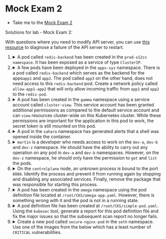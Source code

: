 # Mock Exam 2

  - Take me to the [Mock Exam 2](https://kodekloud.com/topic/mock-exam-2-6/)

Solutions for lab - Mock Exam 2:

With questions where you need to modify API server, you can use [this resource](https://github.com/kodekloudhub/community-faq/blob/main/docs/diagnose-crashed-apiserver.md) to diagnose a failure of the API server to restart.


1.  <details>
    <summary>A pod called <code>redis-backend</code> has been created in the <code>prod-x12cs namespace</code>. It has been exposed as a service of type <code>ClusterIP</code>. </summary>

    Using a network policy called allow-redis-access, lock down access to this pod only to the following:

    1. Any pod in the same namespace with the label `backend=prod-x12cs``.
    1. All pods in the `prod-yx13cs` namespace.

    All other incoming connections should be blocked.

    Use the *existing labels* when creating the network policy.

    ---

    This is not dissimilar to Q8 in Mock Exam 1. We are going to need an initial pod selector to say which pods the rules will apply to, and two rules - remember that each rule begins with `-` - one for each of the conditions above.

    Also we are told to use existing labels, so that's also going to include labels on namespaces, therefore run a command to get namespace with labels to see what these labels are.

    We are also told about a clusterIP service. View this service to find any port restriction we should also apply.

    <details>
    <summary>Reveal policy</summary>

    ```yaml
    apiVersion: networking.k8s.io/v1
    kind: NetworkPolicy
    metadata:
      name: allow-redis-access
      namespace: prod-x12cs
    spec:
      podSelector:
        matchLabels:
          run: redis-backend
      policyTypes:
      - Ingress
      ingress:
      - from:
        - podSelector:          # Rule 1, for first condition
            matchLabels:
              backend: prod-x12cs
        - namespaceSelector:    # Ruie 2 for second condition
            matchLabels:
              access: redis
        ports:
        - protocol: TCP
          port: 6379
    ```

    </details>
    </details>


1.  <details>
    <summary>A few pods have been deployed in the <code>apps-xyz</code> namespace. There is a pod called <code>redis-backend</code> which serves as the backend for the apps<code>app1</code> and <code>app2</code>. The pod called <code>app3</code> on the other hand, does not need access to this <code>redis-backend</code> pod. Create a network policy called <code>allow-app1-app2</code> that will only allow incoming traffic from <code>app1</code> and <code>app2</code> to the <code>redis-pod</code>.</summary>

    Make sure that all the available labels are used correctly to target the correct pods. Do not make any other changes to these objects.

    ---

    1. View the labels on all the pods

        ```
        kubectl get pods -n apps-xyz --show-labels
        ```

    1. Note the labels on `redis-backend` pod. This will give use the initial pod selector to select the pod to apply the policy to.
    1. Note that all three `app` pods carry the label `tier=frontend`, therefore we are going to require *all* the labels for `app1` and `app2` in order to exclude `app3`, which means we will need one `podSelector` rule for each of the two pods we want to include. Remember that each rule begins with `-`


    <details>
    <summary>Reveal policy</summary>

    Final policy:

    ```yaml
    kind: NetworkPolicy
    apiVersion: networking.k8s.io/v1
    metadata:
      name: allow-app1-app2
      namespace: apps-xyz
    spec:
      podSelector:
        matchLabels:
          tier: backend
          role: db
      ingress:
      - from:
        - podSelector:
            matchLabels:
              name: app1
              tier: frontend
        - podSelector:
            matchLabels:
              name: app2
              tier: frontend
    ```
    </details>


3.  <details>
    <summary>A pod has been created in the <code>gamma</code> namespace using a service account called <code>cluster-view</code>. This service account has been granted additional permissions as compared to the default service account and can <code>view</code> resources cluster-wide on this Kubernetes cluster. While these permissions are important for the application in this pod to work, the secret token is still mounted on this pod.</summary>

    Secure the pod in such a way that the secret token is no longer mounted on this pod. You may delete and recreate the pod.

    ---

    This is quite easy. There are two changes we need to make to the pod manifest. Since there is little that may be changed in a pod, then it will indeed have to be deleted and recreated.

    <details>
    <summary>Reveal</summary>


    1.  Update the Pod to use the field

        ```yaml
        automountServiceAccountToken: false
        ```

        Using this option makes sure that the service account token secret is not mounted in the pod at the location `/var/run/secrets/kubernetes.io/serviceaccount`, *provided* you have removed any explicit volumes and volumeMounts which will be present if you extracted the manifest from the running pod with `-o yaml`

        Note that this option merely tells the controller not to add a volume and mount if not already present. It does *not* remove any existing mount for the secret, therefore...

    1. If you did retreve the pod manifest with `-o yaml` then delete any volume and mount information referring to `/var/run/secrets/kubernetes.io/serviceaccount` before recreating the pod!


    ```yaml
    apiVersion: v1
    kind: Pod
    metadata:
      labels:
        run: apps-cluster-dash
      name: apps-cluster-dash
      namespace: gamma
    spec:
      containers:
      - image: nginx
        name: apps-cluster-dash
      serviceAccountName: cluster-view
      automountServiceAccountToken: false
      # Note that we have manually deleted volume/mount that previously existed for secret.
    ```

    </details>
    </details>


4.  <details>
    <summary>A pod in the <code>sahara</code> namespace has generated alerts that a shell was opened inside the container.</summary>

    To recognize such alerts, set the priority to ALERT and change the format of the output so that it looks like the below:

    ALERT timestamp of the event without nanoseconds,User ID,the container id,the container image repository
    Make sure to update the rule in such a way that the changes will persists across Falco updates.

    You can refer the falco documentation [Here](https://falco.org/docs/rules/supported-fields/)

    ---

    Pretty much all Falco questions will involve you modifying an existing rule to change its output in order with what the question asks. You should not be asked to create a new rule from scratch.

    Modifying an existing rule means finding it in `/etc/falco/falco_rules.yaml`, copying it to `/etc/falco/falco_rules.local.yaml` and then making the changes there.

    The question suggests that Falco is already running and should be logging the rule we need to change, so here's how to solve

    1. Get the falco log to see the existing rule

        ```bash
        journalctl -fu falco | grep shell
        ```

        We see something like this

        ```
        Aug 06 15:18:31 controlplane falco[7283]: 15:18:31.802309590: Notice A shell was spawned in a container with an attached terminal (user=<NA> user_loginuid=-1 apps-240616 (id=3a66590fa9e3) shell=bash parent=runc cmdline=bash -c date
        ```

    1. Now we know what the current message looks like, we can look for it in the existing rules. Tune the `-A` and `-B` arguments of grep until you can see the entire rule.

        ```bash
        grep -A 10 -B 10 'A shell was spawned in a container' /etc/falco/falco_rules.yaml
        ```

        Select and copy the rule (use mouse and rght-click, copy)

    1.  Paste the rule into the local rules file

        ```bash
        vi /etc/falco/falco_rules.local.yaml
        ```

        Enter INSERT mode and paste with the mouse

    1.  Make the required edits to this rule, which in this case is the `outputs` section as we are asked to change what is logged, not the condtions for the event.

        <details>
        <summary>Reveal</summary>

        ```yaml
        - rule: Terminal shell in container
          desc: A shell was used as the entrypoint/exec point into a container with an attached terminal.
          condition: >
            spawned_process and container
            and shell_procs and proc.tty != 0
            and container_entrypoint
            and not user_expected_terminal_shell_in_container_conditions
          output: >
            %evt.time.s,%user.uid,%container.id,%container.image.repository
          priority: ALERT
          tags: [container, shell, mitre_execution]
        ```

        </details>

    1. Restart falco using `systemctl restart falco` to override the current rule


1.  <details>
    <summary><code>martin</code> is a developer who needs access to work on the <code>dev-a</code>, <code>dev-b</code> and <code>dev-z</code> namespace. He should have the ability to carry out any operation on any pod in <code>dev-a</code> and <code>dev-b</code> namespaces. However, on the <code>dev-z</code> namespace, he should only have the permission to <code>get</code> and <code>list</code> the pods.</summary>

    The current set-up is too permissive and violates the above condition. Use the above requirement and secure martin's access in the cluster. You may re-create objects, however, make sure to use the same name as the ones in effect currently.

    ---

    So this one is about `role`, and the fact that the permissions are wrong.


    1. Quickly find the roles by getting all roles in the cluster and grepping for anything that matches `dev`. This will match all the above mentioned namespaces whose names will be present in the output

        ```
        kubectl get role -A | grep dev
        ```

        Note that there is a role `dev-user-access` in each of the three namespaces indicated. From how the question is worded and the fact that there is only this role in each of the three namespaces, then we can deduce that it is this role that we must examine.

    1.  Examine the role permissions

        ```
        kubectl describe role -n dev-a dev-user-access
        kubectl describe role -n dev-b dev-user-access
        kubectl describe role -n dev-z dev-user-access
        ```

        Note that each of these roles have the same access - all access for `pods`. We are told that this is correct for `dev-a` and `dev-b`, but not for `dev-z` so it is that role we need to change.

    1.  Fix the role

        ```
        kubectl edit role -n dev-z dev-user-access
        ```

        Change it to allow only `get` and `list`

        <details>
        <summary>Reveal</summary>

        ```yaml
        apiVersion: rbac.authorization.k8s.io/v1
        kind: Role
        metadata:
          name: dev-user-access
          namespace: dev-z
        rules:
        - apiGroups:
          - ""
          resources:
          - pods
          verbs:
          - get
          - list
        ```
        </details>
    </details>


1.  <details>
    <summary>On the <code>controlplane</code> node, an unknown process is bound to the port <code>8088</code>. Identify the process and prevent it from running again by stopping and disabling any associated services. Finally, remove the package that was responsible for starting this process.</summary>

    1. Check the process which is bound to port 8088 on this node using netstat

        ```bash
        netstat -ptln | grep 8088
        ```

        Netstat arguments

        * `p` - Show the PID and name of the program to which each socket belongs.
        * `t` - Show TCP sockets.
        * `l` - Show only listening sockets.
        * `n` - Show numerical addresses instead of trying to determine symbolic host, port or user names.

        This shows that the the process `openlitespeed` is the one which is using this port.

    1. Check if any service is running with the same name

        ```
        systemctl list-units  -t service --state active | grep -i openlitespeed
        ```
        >  `lshttpd.service     loaded active running OpenLiteSpeed HTTP Server`


        This shows that a service called `openlitespeed` is managed by `lshttpd.service` which is currently active.

    1. Stop the service and disable it

        ```bash
        systemctl stop lshttpd
        systemctl disable lshttpd
        ```

    1.  Check for the package by the same name

        ```bash
        apt list --installed | grep openlitespeed
        ```

    1. Uninstall the package

        ```bash
        apt remove openlitespeed -y
        ```

    </details>


1.  <details>
    <summary>A pod has been created in the <code>omega</code> namespace using the pod definition file located at <code>/root/CKS/omega-app.yaml</code>. However, there is something wrong with it and the pod is not in a running state.</summary>

    We have used a custom seccomp profile located at `/var/lib/kubelet/seccomp/custom-profile.json` to ensure that this pod can only make use of limited syscalls to the Linux Kernel of the host operating system. However, it appears the profile does not allow the `read` and `write` syscalls. Fix this by adding it to the profile and use it to start the pod.

    ---

    1. Find out why the pod isn't starting

        ```
        kubectl -n omega describe pod omega-app
        ```

        Check the `Events` section:

        ```
        Events:
          Type     Reason     Age                   From               Message
          ----     ------     ----                  ----               -------
          Normal   Scheduled  23m                   default-scheduler  Successfully assigned omega/omega-app to controlplane
          Normal   Pulling    23m                   kubelet            Pulling image "hashicorp/http-echo:0.2.3"
          Normal   Pulled     23m                   kubelet            Successfully pulled image "hashicorp/http-echo:0.2.3" in 2.094171079s (9.750752135s including waiting)
          Warning  Failed     21m (x12 over 23m)    kubelet            Error: failed to create containerd container: cannot load seccomp profile "/var/lib/kubelet/seccomp/profiles/custom-profile.json": open /var/lib/kubelet/seccomp/profiles/custom-profile.json: no such file or directory
        ```

        The path to the seccomp profile is incorrectly specified for the omega-app pod.</br>
        As per the question, the profile is created at `/var/lib/kubelet/seccomp/custom-profile.json`.

    2. Fix the seccomp profile path in the POD Definition file `/root/CKS/omega-app.yaml`</br>

        ```bash
        vi /root/CKS/omega-app.yaml
        ```

        Update the security context as follows

        ```yaml
        securityContext:
          seccompProfile:
            localhostProfile: custom-profile.json
            type: Localhost
        ```

    3. Next, update the `custom-profile.json` to allow `read` and `write` syscalls.

        ```bash
        vi /var/lib/kubelet/seccomp/custom-profile.json
        ```

    4. Finally, re-create the pod

        ```
        kubectl replace -f /root/CKS/omega-app.yaml --force
        ```

        > pod "omega-app" deleted</br>
          pod/omega-app replaced

        The POD should now run successfully.

        NOTE:

        It may still run even if the above two syscalls are not added. However, adding the syscalls is required to successfully complete this question.

    </details>


1.  <details>
    <summary>A pod definition file has been created at <code>/root/CKS/simple-pod.yaml</code>. Using the <code>kubesec</code> tool, generate a report for this pod definition file and fix the major issues so that the subsequent scan report no longer fails.</summary>

    Once done, generate the report again and save it to the file `/root/CKS/kubesec-report.txt`

    ---

    1.  Find the issues.

        We can just run the scan fully and look for issues

        ```bash
        kubesec scan /root/CKS/simple-pod.yaml
        ```

        OR, use JQ to give us the critical issues directly:

        ```bash
        kubesec scan /root/CKS/simple-pod.yaml | jq '.[] | .scoring.critical'
        ```

        It tells us the following is an issue

        ```
        containers[] .securityContext .capabilities .add == SYS_ADMIN
        ```

    1. Remove the `SYS_ADMIN` capability from the container for the simple-webapp-1 pod in the POD definition file and re-run the scan.

        ```
        kubesec scan /root/CKS/simple-pod.yaml
        ```

        The fixed report should PASS with a message like this:

        ```json
        [
          {
            "object": "Pod/simple-webapp-1.default",
            "valid": true,
            "fileName": "/root/CKS/simple-pod.yaml",
            "message": "Passed with a score of 0 points",
            "score": 0,
        ```

    1. Save the passing report as directed

        ```
        kubesec scan /root/CKS/simple-pod.yaml > /root/CKS/kubesec-report.txt
        ```

    </details>

1.  <details>
    <summary>Create a new pod called <code>secure-nginx-pod</code> in the <code>seth</code> namespace. Use one of the images from the below which has a least number of <code>CRITICAL</code> vulnerabilities.</summary>

    1. nginx
    1. nginx:1.19
    1. nginx:1.17
    1. nginx:1.20
    1. gcr.io/google-containers/nginx
    1. bitnami/jenkins:latest

    ---

    1. Run trivy image scan on each of the images and check which one has the *least* HIGH or CRITICAL vulnerabilities. Use `grep` to filter out most of the output. The `Total` line is what we really care about

        ```bash
        trivy i nginx | grep Total
        ```

        Repeat the above for remaining images

    1. Create the pod (use correct image found above)

        ```
        kubectl -n seth run secure-nginx-pod --image nginx:alpine
        ```
  </details>


